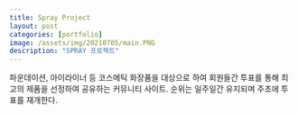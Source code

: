 ```yaml
---
title: Spray Project
layout: post
categories: [portfolio]
image: /assets/img/20210705/main.PNG
description: "SPRAY 프로젝트"
---
```

파운데이션, 아이라이너 등 코스메틱 화장품을 대상으로 하여 회원들간 투표를 통해 최고의 제품을 선정하여 공유하는 커뮤니티 사이트. 순위는 일주일간 유지되며 주초에 투표를 재개한다.
